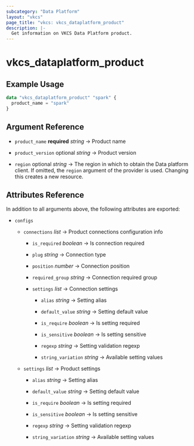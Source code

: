 ```yaml
---
subcategory: "Data Platform"
layout: "vkcs"
page_title: "vkcs: vkcs_dataplatform_product"
description: |-
  Get information on VKCS Data Platform product.
---
```


# vkcs_dataplatform_product



## Example Usage

```terraform
data "vkcs_dataplatform_product" "spark" {
  product_name = "spark"
}
```

## Argument Reference
- `product_name` **required** *string* &rarr;  Product name

- `product_version` optional *string* &rarr;  Product version

- `region` optional *string* &rarr;  The region in which to obtain the Data platform client. If omitted, the `region` argument of the provider is used. Changing this creates a new resource.


## Attributes Reference
In addition to all arguments above, the following attributes are exported:
- `configs` 
    - `connections`  *list* &rarr;  Product connections configuration info
        - `is_required` *boolean* &rarr;  Is connection required

        - `plug` *string* &rarr;  Connection type

        - `position` *number* &rarr;  Connection position

        - `required_group` *string* &rarr;  Connection required group

        - `settings`  *list* &rarr;  Connection settings
            - `alias` *string* &rarr;  Setting alias

            - `default_value` *string* &rarr;  Setting default value

            - `is_require` *boolean* &rarr;  Is setting required

            - `is_sensitive` *boolean* &rarr;  Is setting sensitive

            - `regexp` *string* &rarr;  Setting validation regexp

            - `string_variation` *string* &rarr;  Available setting values



    - `settings`  *list* &rarr;  Product settings
        - `alias` *string* &rarr;  Setting alias

        - `default_value` *string* &rarr;  Setting default value

        - `is_require` *boolean* &rarr;  Is setting required

        - `is_sensitive` *boolean* &rarr;  Is setting sensitive

        - `regexp` *string* &rarr;  Setting validation regexp

        - `string_variation` *string* &rarr;  Available setting values




